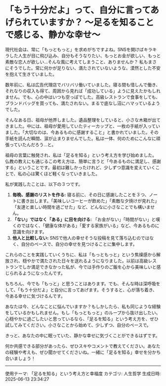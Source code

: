 #  「もう十分だよ」って、自分に言ってあげられていますか？ ～足るを知ることで感じる、静かな幸せ～

現代社会は、常に「もっともっと」を求めがちですよね。SNSを開けばキラキラした人生が目に飛び込み、自分もそうなりたい、もっとお金が欲しい、もっと素敵な恋人が欲しい…そんな風に考えてしまうこと、ありませんか？  私もまさにそうでした。常に何かが足りない、満たされていないような、漠然とした不安を抱えて生きていました。

数年前に、私は広告代理店でバリバリ働いていました。寝る間も惜しんで働き、それなりの収入も得て、周囲から見れば「成功している」ように見えたかもしれません。でも、心の中はいつも空っぽでした。高級レストランで食事をしても、ブランドバッグを買っても、満たされない。まるで底なし沼にハマっているようでした。

そんなある日、祖母が他界しました。遺品整理をしていると、小さな木箱が出てきました。中には、祖母が愛用していたティーカップと、一枚の手紙が入っていました。「大切なのは、今あるものに感謝すること」と書かれていました。その手紙を読んだ瞬間、涙が止まりませんでした。私は一体、何のためにこんなに頑張っていたんだろう…と。

祖母の言葉に触発され、私は「足るを知る」という考え方を学び始めました。仏教の教えにも通じるこの考え方は、簡単に言うと「今あるものに満足し、感謝する」ということです。最初は難しかったけれど、少しずつ意識を変えていくことで、私の心は驚くほど軽くなっていきました。

私が実践したことは、以下の３つです。

1. **毎晩、感謝のリストを作る:**  寝る前に、その日に感謝したことを３つ、ノートに書き出します。「美味しいコーヒーが飲めた」「素敵な夕焼けが見れた」「友達と楽しい時間を過ごせた」など、どんなに小さなことでも構いません。
2. **「ない」ではなく「ある」に目を向ける:**  「お金がない」「時間がない」と嘆くのではなく、「健康な体がある」「愛する家族がいる」など、今あるものに意識を向けます。
3. **他人と比較しない:**  SNSで他人の幸せそうな投稿を見て落ち込むのではなく、自分のペースで、自分の幸せを見つけることに集中します。

これらのことを実践していくうちに、私は「もっともっと」という焦燥感から解放され、穏やかで満たされた日々を送れるようになりました。以前は高級レストランでしか満足できなかった私が、今では手作りのご飯を心から美味しいと感じられるようになったんです。

もちろん、今でも「もっと」と思うことはあります。でも、そんな時は深呼吸をして、「もう十分だよ」と自分に言ってあげます。そうすると、心が落ち着き、今ある幸せに気づけるんです。

あなたは今、どんなことに悩んでいますか？もしかしたら、私も同じような経験をしているかもしれません。もし「もっともっと」のループから抜け出したい、心穏やかに過ごしたいと思っているなら、「足るを知る」という考え方を、ぜひ試してみてください。小さなことから始めて、少しずつ、自分のペースで。

きっと、あなたの中に眠っていた、静かな幸せに気づくことができるはずです。

何か共感できる部分があったら、ぜひスキやコメントで教えてください。あなたの経験や考えも、ぜひ聞かせてくださいね。一緒に「足るを知る」幸せを分かち合いましょう！

---
使用テーマ: 「足るを知る」という考え方と幸福度
カテゴリ: 人生哲学
生成日時: 2025-06-13 23:34:27
